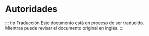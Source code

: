# Autoridades

::: tip Traducción
Este documento está en proceso de ser traducido. Mientras puede revisar el documento original en inglés.
:::